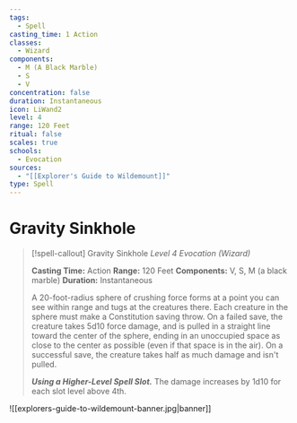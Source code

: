 ```yaml
---
tags:
  - Spell
casting_time: 1 Action
classes:
  - Wizard
components:
  - M (A Black Marble)
  - S
  - V
concentration: false
duration: Instantaneous
icon: LiWand2
level: 4
range: 120 Feet
ritual: false
scales: true
schools:
  - Evocation
sources:
  - "[[Explorer's Guide to Wildemount]]"
type: Spell
---
```

# Gravity Sinkhole
>[!spell-callout] Gravity Sinkhole
>_Level 4 Evocation (Wizard)_
>
>**Casting Time:** Action
>**Range:** 120 Feet
>**Components:** V, S, M (a black marble)
>**Duration:** Instantaneous
>
>A 20-foot-radius sphere of crushing force forms at a point you can see within range and tugs at the creatures there. Each creature in the sphere must make a Constitution saving throw. On a failed save, the creature takes 5d10 force damage, and is pulled in a straight line toward the center of the sphere, ending in an unoccupied space as close to the center as possible (even if that space is in the air). On a successful save, the creature takes half as much damage and isn't pulled.
>
>**_Using a Higher-Level Spell Slot._** The damage increases by 1d10 for each slot level above 4th.

![[explorers-guide-to-wildemount-banner.jpg|banner]]